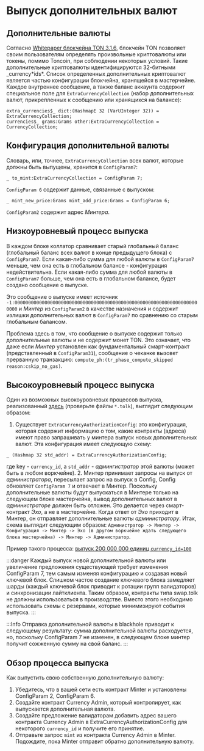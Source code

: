 # Выпуск дополнительных валют

## Дополнительные валюты

Согласно [Whitepaper блокчейна TON 3.1.6](https://ton-blockchain.github.io/docs/tblkch.pdf#page=55), блокчейн TON позволяет своим пользователям определять произвольные криптовалюты или токены, помимо Toncoin, при соблюдении некоторых условий. Такие дополнительные криптовалюты идентифицируются 32-битными _currency\*ids\*. Список определенных дополнительных криптовалют является частью конфигурации блокчейна,
хранящейся в мастерчейне. Каждое внутреннее сообщение, а также баланс аккаунта содержит специальное поле для `ExtraCurrencyCollection` (набор дополнительных валют, прикрепленных к сообщению или хранящихся на балансе):

```tlb
extra_currencies$_ dict:(HashmapE 32 (VarUInteger 32)) = ExtraCurrencyCollection;
currencies$_ grams:Grams other:ExtraCurrencyCollection = CurrencyCollection;
```

## Конфигурация дополнительной валюты

Словарь, или, точнее, `ExtraCurrencyCollection` всех валют, которые должны быть выпущены, хранится в `ConfigParam7`:

```tlb
_ to_mint:ExtraCurrencyCollection = ConfigParam 7;
```

`ConfigParam 6` содержит данные, связанные с выпуском:

```tlb
_ mint_new_price:Grams mint_add_price:Grams = ConfigParam 6;
```

`ConfigParam2` содержит адрес *Минтера*.

## Низкоуровневый процесс выпуска

В каждом блоке коллатор сравнивает старый глобальный баланс (глобальный баланс всех валют в конце предыдущего блока) с `ConfigParam7`. Если какая-либо сумма для любой валюты в `ConfigParam7` меньше, чем она есть в глобальном балансе - конфигурация недействительна. Если какая-либо сумма для любой валюты в `ConfigParam7` больше, чем она есть в глобальном балансе, будет создано сообщение о выпуске.

Это сообщение о выпуске имеет источник `-1:00000000000000000000000000000000000000000000000000000000000000000000000` и ​​_Минтер_ из `ConfigParam2` в качестве назначения и содержит излишки дополнительных валют в `ConfigParam7` по сравнению со старым глобальным балансом.

Проблема здесь в том, что сообщение о выпуске содержит только дополнительные валюты и не содержит монет TON. Это означает, что даже если *Минтер* установлен как фундаментальный смарт-контракт (представленный в `ConfigParam31`), сообщение о чеканке вызовет прерванную транзакцию: `compute_ph:(tr_phase_compute_skipped reason:cskip_no_gas)`.

## Высокоуровневый процесс выпуска

Один из возможных высокоуровневых процессов выпуска, реализованный [здесь](https://github.com/ton-blockchain/governance-contract/tree/50ed2ecacc9e3cff4c77cbcc69aa07b39f5c46a2) (проверьте файлы `*.tolk`), выглядит следующим образом:

1. Существует `ExtraCurrencyAuthorizationConfig`: это конфигурация, которая содержит информацию о том, какие контракты (адреса) имеют право запрашивать у минтера выпуск новых дополнительных валют. Эта конфигурация имеет следующую схему:

```tlb
_ (Hashmap 32 std_addr) = ExtraCurrencyAuthorizationConfig;
```

где key - `currency_id`, а `std_addr` - *админгистратор* этой валюты (может быть в любом воркчейне).
2. Минтер принимает запросы на выпуск от *администратора*, пересылает запрос на выпуск в Config, Config обновляет `ConfigParam 7` и отвечает в Минтер. Поскольку дополнительные валюты будут выпускаться в Минтере только на следующем блоке мастерчейна, вывод дополнительных валют в *администраторе* должен быть отложен. Это делается через смарт-контракт *Эхо*, а не в мастерчейне. Когда ответ от *Эхо* приходит в Минтер, он отправляет дополнительные валюты *администратору*. Итак, схема выглядит следующим образом: `Администратор -> Минтер -> Конфигурация -> Минтер -> Эхо (в другом воркчейне ждать следующего блока мастерчейна) -> Минтер -> Администратор`.

Пример такого процесса: [выпуск 200 000 000 единиц `currency_id=100`](https://testnet.tonviewer.com/transaction/20fe328c04b4896acecb6e96aaebfe6fef90dcc1441e27049302f29770904ef0)

:::danger
Каждый выпуск новой дополнительной валюты или увеличение предложения существующей требует изменения ConfigParam 7, тем самым изменяя конфигурацию и создавая новый ключевой блок. Слишком частое создание ключевого блока замедляет шарды (каждый ключевой блок приводит к ротации групп валидаторов) и синхронизации лайтклиента. Таким образом, контракты типа swap.tolk не должны использоваться в производстве. Вместо этого необходимо использовать схемы с резервами, которые минимизируют события выпуска.
:::

:::Info
Отправка дополнительной валюты в blackhole приводит к следующему результату: сумма дополнительной валюты расходуется, но, поскольку ConfigParam 7 не изменен, в следующем блоке минтер получит сожженную сумму на свой баланс.
:::

## Обзор процесса выпуска

Как выпустить свою собственную дополнительную валюту:

1. Убедитесь, что в вашей сети есть контракт Minter и установлены ConfigParam 2, ConfigParam 6.
2. Создайте контракт Currency Admin, который контролирует, как выпускается дополнительная валюта.
3. Создайте предложение валидаторам добавить адрес вашего контракта Currency Admin в ExtraCurrencyAuthorizationConfig для некоторого `currency_id` и получите его принятие.
4. Отправьте запрос `mint` из контракта Currency Admin в Minter. Подождите, пока Minter отправит обратно дополнительную валюту.




